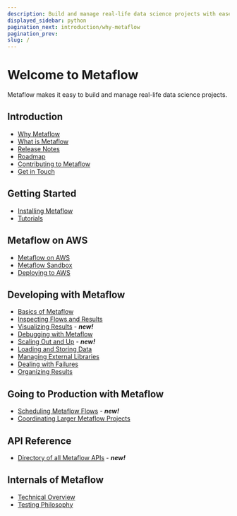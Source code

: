 ```yaml
---
description: Build and manage real-life data science projects with ease.
displayed_sidebar: python
pagination_next: introduction/why-metaflow
pagination_prev:
slug: /
---
```


# Welcome to Metaflow

Metaflow makes it easy to build and manage real-life data science projects.

<div className="tocList">

## Introduction

- [Why Metaflow](introduction/why-metaflow)
- [What is Metaflow](introduction/what-is-metaflow)
- [Release Notes](introduction/release-notes)
- [Roadmap](introduction/roadmap)
- [Contributing to Metaflow](introduction/contributing-to-metaflow)
- [Get in Touch](introduction/getting-in-touch)

## Getting Started

- [Installing Metaflow](getting-started/install)
- [Tutorials](getting-started/tutorials/)

## Metaflow on AWS

- [Metaflow on AWS](metaflow-on-aws)
- [Metaflow Sandbox](metaflow-on-aws/metaflow-sandbox)
- [Deploying to AWS](metaflow-on-aws/deploy-to-aws)

## Developing with Metaflow

- [Basics of Metaflow](metaflow/basics)
- [Inspecting Flows and Results](metaflow/client)
- [Visualizing Results](metaflow/visualizing-results/) - _**new!**_
- [Debugging with Metaflow](metaflow/debugging)
- [Scaling Out and Up](metaflow/scaling-out-and-up/) - _**new!**_
- [Loading and Storing Data](metaflow/data)
- [Managing External Libraries](metaflow/dependencies)
- [Dealing with Failures](metaflow/failures)
- [Organizing Results](metaflow/tagging)

## Going to Production with Metaflow

- [Scheduling Metaflow Flows](going-to-production-with-metaflow/scheduling-metaflow-flows/) - _**new!**_
- [Coordinating Larger Metaflow Projects](going-to-production-with-metaflow/coordinating-larger-metaflow-projects)

## API Reference

- [Directory of all Metaflow APIs](api/) - _**new!**_

## Internals of Metaflow

- [Technical Overview](internals-of-metaflow/technical-overview)
- [Testing Philosophy](internals-of-metaflow/testing-philosophy)

</div>